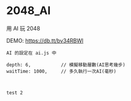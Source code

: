2048_AI
=======

用 AI 玩 2048

DEMO: https://db.tt/bv34RBWl


```
AI 的設定在 ai.js 中

depth: 6,		    // 模擬移動層數(AI思考幾步)
waitTime: 1000,		// 多久執行一次AI(毫秒)



test 2
```


